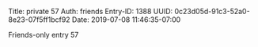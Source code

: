 Title: private 57
Auth: friends
Entry-ID: 1388
UUID: 0c23d05d-91c3-52a0-8e23-07f5ff1bcf92
Date: 2019-07-08 11:46:35-07:00

Friends-only entry 57
